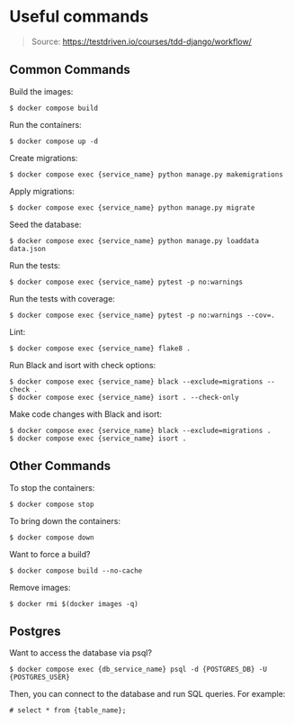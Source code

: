 # Useful commands

> Source: https://testdriven.io/courses/tdd-django/workflow/

## Common Commands
Build the images:
```
$ docker compose build
```
Run the containers:
```
$ docker compose up -d
```
Create migrations:
```
$ docker compose exec {service_name} python manage.py makemigrations
```
Apply migrations:
```
$ docker compose exec {service_name} python manage.py migrate
```
Seed the database:
```
$ docker compose exec {service_name} python manage.py loaddata data.json
```
Run the tests:
```
$ docker compose exec {service_name} pytest -p no:warnings
```
Run the tests with coverage:
```
$ docker compose exec {service_name} pytest -p no:warnings --cov=.
```
Lint:
```
$ docker compose exec {service_name} flake8 .
```
Run Black and isort with check options:
```
$ docker compose exec {service_name} black --exclude=migrations --check .
$ docker compose exec {service_name} isort . --check-only
```
Make code changes with Black and isort:
```
$ docker compose exec {service_name} black --exclude=migrations .
$ docker compose exec {service_name} isort .
```

## Other Commands
To stop the containers:
```
$ docker compose stop
```
To bring down the containers:
```
$ docker compose down
```
Want to force a build?
```
$ docker compose build --no-cache
```
Remove images:
```
$ docker rmi $(docker images -q)
```

## Postgres
Want to access the database via psql?

```
$ docker compose exec {db_service_name} psql -d {POSTGRES_DB} -U {POSTGRES_USER}
```
Then, you can connect to the database and run SQL queries. For example:
```
# select * from {table_name};
```
